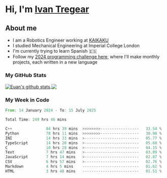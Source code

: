 # Hi, I'm [Ivan Tregear](https://www.linkedin.com/in/ivantregear/)

## About me

* I am a Robotics Engineer working at [KAIKAKU](https://github.com/KAIKAKU-AI)
* I studied Mechanical Engineering at Imperial College London
* I'm currently trying to learn Spanish :es:
* Follow my [2024 programming challenge here](https://github.com/ITregear?tab=repositories), where I'll make monthly projects, each written in a new language


### My GitHub Stats

<a href="#my-github-stats">
  <img align="center" src="https://github-readme-stats.vercel.app/api?username=itregear&count_private=true&show_icons=true&include_all_commits=true&theme=material-palenight" alt="Euan's github stats" />
</a>

<a href="#my-github-stats">
  <img align="center" src="https://github-readme-stats.vercel.app/api/top-langs/?username=itregear&layout=compact&theme=material-palenight" />
</a>

### My Week in Code
<!--START_SECTION:waka-->

```rust
From: 14 January 2024 - To: 15 July 2025

Total Time: 249 hrs 46 mins

C++               84 hrs 39 mins  >>>>>>>>-----------------   33.54 %
Python            78 hrs 11 mins  >>>>>>>>-----------------   30.98 %
INI               14 hrs 33 mins  >------------------------   05.77 %
TypeScript        14 hrs 20 mins  >------------------------   05.68 %
C                 10 hrs 28 mins  >------------------------   04.15 %
Text              7 hrs 47 mins   >------------------------   03.09 %
JavaScript        7 hrs 14 mins   >------------------------   02.87 %
CSV               6 hrs 57 mins   >------------------------   02.76 %
Markdown          4 hrs 5 mins    -------------------------   01.62 %
HTML              3 hrs 48 mins   -------------------------   01.51 %
```

<!--END_SECTION:waka-->
